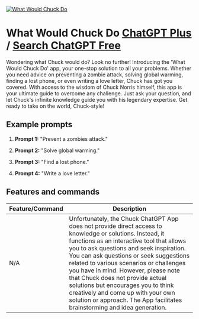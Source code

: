 
[![What Would Chuck Do](https://files.oaiusercontent.com/file-XQLrZQNzgv15BR32pS4P5oeS?se=2123-10-16T08%3A32%3A27Z&sp=r&sv=2021-08-06&sr=b&rscc=max-age%3D31536000%2C%20immutable&rscd=attachment%3B%20filename%3DSans-titre-2.jpg&sig=06cqXoYxJ13%2BCjmmveeFBE4SUakp/QXojP0TvaYd10Y%3D)](https://chat.openai.com/g/g-roeu5JH33-what-would-chuck-do)

# What Would Chuck Do [ChatGPT Plus](https://chat.openai.com/g/g-roeu5JH33-what-would-chuck-do) / [Search ChatGPT Free](https://gptcall.net/index.html#/?search=What%20Would%20Chuck%20Do)

Wondering what Chuck would do? Look no further! Introducing the 'What Would Chuck Do' app, your one-stop solution to all your problems. Whether you need advice on preventing a zombie attack, solving global warming, finding a lost phone, or even writing a love letter, Chuck has got you covered. With access to the wisdom of Chuck Norris himself, this app is your ultimate guide to overcome any challenge. Just ask your question, and let Chuck's infinite knowledge guide you with his legendary expertise. Get ready to take on the world, Chuck-style!

## Example prompts

1. **Prompt 1:** "Prevent a zombies attack."

2. **Prompt 2:** "Solve global warming."

3. **Prompt 3:** "Find a lost phone."

4. **Prompt 4:** "Write a love letter."

## Features and commands

| Feature/Command | Description |
| --- | --- |
| N/A | Unfortunately, the Chuck ChatGPT App does not provide direct access to knowledge or solutions. Instead, it functions as an interactive tool that allows you to ask questions and seek inspiration. You can ask questions or seek suggestions related to various scenarios or challenges you have in mind. However, please note that Chuck does not provide actual solutions but encourages you to think creatively and come up with your own solution or approach. The App facilitates brainstorming and idea generation. |



